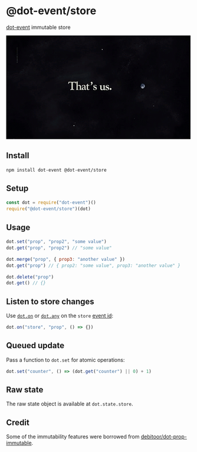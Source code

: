 # @dot-event/store

[dot-event](https://github.com/dot-event/dot-event#readme) immutable store

![that's us](thatsus.png)

## Install

```bash
npm install dot-event @dot-event/store
```

## Setup

```js
const dot = require("dot-event")()
require("@dot-event/store")(dot)
```

## Usage

```js
dot.set("prop", "prop2", "some value")
dot.get("prop", "prop2") // "some value"
```

```js
dot.merge("prop", { prop3: "another value" })
dot.get("prop") // { prop2: "some value", prop3: "another value" }
```

```js
dot.delete("prop")
dot.get() // {}
```

## Listen to store changes

Use [`dot.on`](https://github.com/dot-event/dot-event#basics) or [`dot.any`](https://github.com/dot-event/dot-event#any) on the `store` [event id](https://github.com/dot-event/dot-event#event-id):

```js
dot.on("store", "prop", () => {})
```

## Queued update

Pass a function to `dot.set` for atomic operations:

```js
dot.set("counter", () => (dot.get("counter") || 0) + 1)
```

## Raw state

The raw state object is available at `dot.state.store`.

## Credit

Some of the immutability features were borrowed from [debitoor/dot-prop-immutable](https://github.com/debitoor/dot-prop-immutable).
